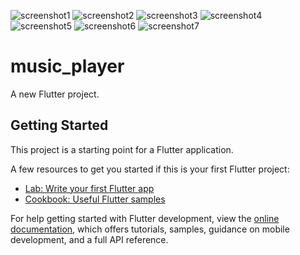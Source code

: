 ![screenshot1](1000012260.jpg)
![screenshot2](1000012261.jpg)
![screenshot3](1000012262.jpg)
![screenshot4](1000012263.jpg)
![screenshot5](1000012264.jpg)
![screenshot6](1000012265.jpg)
![screenshot7](1000012266.jpg)

# music_player

A new Flutter project.

## Getting Started

This project is a starting point for a Flutter application.

A few resources to get you started if this is your first Flutter project:

- [Lab: Write your first Flutter app](https://docs.flutter.dev/get-started/codelab)
- [Cookbook: Useful Flutter samples](https://docs.flutter.dev/cookbook)

For help getting started with Flutter development, view the
[online documentation](https://docs.flutter.dev/), which offers tutorials,
samples, guidance on mobile development, and a full API reference.
